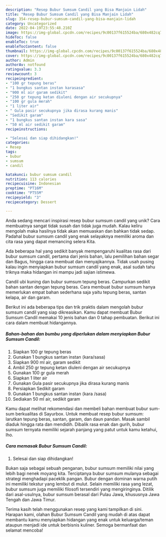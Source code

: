 ```yaml
---
description: "Resep Bubur Sumsum Candil yang Bisa Manjain Lidah"
title: "Resep Bubur Sumsum Candil yang Bisa Manjain Lidah"
slug: 354-resep-bubur-sumsum-candil-yang-bisa-manjain-lidah
category: Uncategorized
date: 2022-04-19T23:55:48.210Z
image: https://img-global.cpcdn.com/recipes/9c00137f615524ba/680x482cq70/bubur-sumsum-candil-foto-resep-utama.jpg
hideToc: false
enableToc: true
enableTocContent: false
thumbnail: https://img-global.cpcdn.com/recipes/9c00137f615524ba/680x482cq70/bubur-sumsum-candil-foto-resep-utama.jpg
cover: https://img-global.cpcdn.com/recipes/9c00137f615524ba/680x482cq70/bubur-sumsum-candil-foto-resep-utama.jpg
author: Admin
authorAv: notfound
ratingvalue: 3.3
reviewcount: 3
recipeingredient:
- "100 gr tepung beras"
- "1 bungkus santan instan karasasa"
- "900 ml air garam sedikit"
- "250 gr tepung ketan diuleni dengan air secukupnya"
- "100 gr gula merah"
- "1 liter air"
- " Gula pasir secukupnya jika dirasa kurang manis"
- "Sedikit garam"
- "1 bungkus santan instan kara sasa"
- "50 ml air sedikit garam"
recipeinstructions:

- "Selesai dan siap dihidangkan!"
categories:
- Resep
tags:
- bubur
- sumsum
- candil

katakunci: bubur sumsum candil 
nutrition: 113 calories
recipecuisine: Indonesian
preptime: "PT16M"
cooktime: "PT55M"
recipeyield: "3"
recipecategory: Dessert

---
```





Anda sedang mencari inspirasi resep bubur sumsum candil yang unik? Cara membuatnya sangat tidak susah dan tidak juga mudah. Kalau keliru mengolah maka hasilnya tidak akan memuaskan dan bahkan tidak sedap. Padahal bubur sumsum candil yang enak selayaknya memiliki aroma dan cita rasa yang dapat memancing selera Kita.





Ada beberapa hal yang sedikit banyak mempengaruhi kualitas rasa dari bubur sumsum candil, pertama dari jenis bahan, lalu pemilihan bahan segar dan Bagus, hingga cara membuat dan menyajikannya. Tidak usah pusing kalau ingin menyiapkan bubur sumsum candil yang enak,      asal sudah tahu triknya maka hidangan ini mampu jadi sajian istimewa.














Candil ubi kuning dan bubur sumsum tepung beras. Campurkan sedikit bahan santan dengan tepung beras. Cara membuat bubur sumsum hanya memerlukan empat bahan sederhana saja yaitu tepung beras, santan kelapa, air dan garam.






Berikut ini ada beberapa tips dan trik praktis dalam mengolah bubur sumsum candil yang siap dikreasikan. Kamu dapat membuat Bubur Sumsum Candil memakai 10 jenis bahan dan 0 tahap pembuatan. Berikut ini cara dalam membuat hidangannya.

<!--inarticleads1-->

##### Bahan-bahan dan bumbu yang diperlukan dalam menyiapkan Bubur Sumsum Candil:

1. Siapkan 100 gr tepung beras
1. Gunakan 1 bungkus santan instan (kara/sasa)
1. Siapkan 900 ml air, garam sedikit
1. Ambil 250 gr tepung ketan diuleni dengan air secukupnya
1. Gunakan 100 gr gula merah
1. Siapkan 1 liter air
1. Gunakan  Gula pasir secukupnya jika dirasa kurang manis
1. Persiapkan Sedikit garam
1. Gunakan 1 bungkus santan instan (kara /sasa)
1. Sediakan 50 ml air, sedikit garam


Kamu dapat melihat rekomendasi dan membeli bahan membuat bubur sum-sum berkualitas di Sayurbox. Untuk membuat resep bubur sumsum: larutkan tepung beras, santan, garam, dan daun pandan. Masak sambil diaduk hingga rata dan mendidih. Dibalik rasa enak dan gurih, bubur sumsum ternyata memiliki sejarah panjang yang patut untuk kamu ketahui, lho. 

<!--inarticleads2-->

##### Cara memasak Bubur Sumsum Candil:


1. Selesai dan siap dihidangkan!

Bukan saja sebagai sebuah penganan, bubur sumsum memiliki nilai yang lebih bagi nenek moyang kita. Terciptanya bubur sumsum mulanya sebagai strategi menghadapi paceklik pangan. Bubur dengan dominan warna putih ini memiliki tekstur yang lembut di mulut. Selain memiliki rasa yang lezat, bubur sumsum juga memiliki filosofi tersendiri yang mengiringinya. Ditilik dari asal-usulnya, bubur sumsum berasal dari Pulau Jawa, khususnya Jawa Tengah dan Jawa Timur. 

Terima kasih telah menggunakan resep yang kami tampilkan di sini. Harapan kami, olahan Bubur Sumsum Candil yang mudah di atas dapat membantu kamu menyiapkan hidangan yang enak untuk keluarga/teman ataupun menjadi ide untuk berbisnis kuliner. Semoga bermanfaat dan selamat mencoba!
